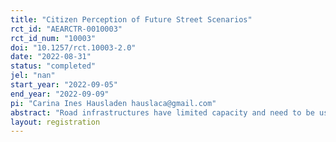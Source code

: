 ```yaml
---
title: "Citizen Perception of Future Street Scenarios"
rct_id: "AEARCTR-0010003"
rct_id_num: "10003"
doi: "10.1257/rct.10003-2.0"
date: "2022-08-31"
status: "completed"
jel: "nan"
start_year: "2022-09-05"
end_year: "2022-09-09"
pi: "Carina Ines Hausladen hauslaca@gmail.com"
abstract: "Road infrastructures have limited capacity and need to be used more sustainably in the future, satisfying diverse and variable demands. We, therefore, explore the concept of adaptive infrastructures and flexible usage patterns of roads. For this purpose, we have created various scenarios in computer simulations, which have then been explored by experimental subjects in a three-dimensional virtual reality setting using VR glasses. Based on their feedback, we assess what scenarios are more or less promising for the future organisation of urban mobility."
layout: registration
---
```


